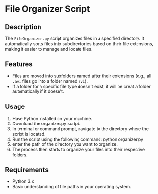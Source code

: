 # File Organizer Script

## Description

The `FileOrganizer.py` script organizes files in a specified directory. It automatically sorts files into subdirectories based on their file extensions, making it easier to manage and locate files.

## Features

- Files are moved into subfolders named after their extensions (e.g., all `.avi` files go into a folder named `avi`).
- If a folder for a specific file type doesn't exist, it will be creat a folder automatically if it doesn't.

## Usage

1. Have Python installed on your machine.
2. Download the organizer.py script.
3. In terminal or command prompt, navigate to the directory where the script is located.
4. Run the script using the following command:
   python organizer.py
5. enter the path of the directory you want to organize.
6. The process then starts to organize your files into their respective folders.

## Requirements

- Python 3.x
- Basic understanding of file paths in your operating system.
